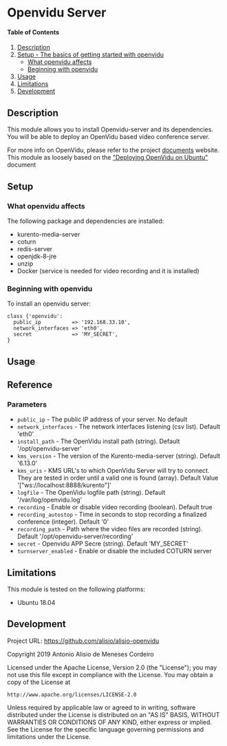 # Openvidu Server

#### Table of Contents

1. [Description](#description)
2. [Setup - The basics of getting started with openvidu](#setup)
    * [What openvidu affects](#what-openvidu-affects)
    * [Beginning with openvidu](#beginning-with-openvidu)
3. [Usage](#usage)
4. [Limitations](#limitations)
5. [Development](#development)

## Description

This module allows you to install Openvidu-server and its dependencies. You will be able to deploy an OpenVidu based video conference server.

For more info on OpenVidu, please refer to the project [documents](https://docs.openvidu.io) website. This module as loosely based on the ["Deploying OpenVidu on Ubuntu"](https://docs.openvidu.io/en/2.12.0/deployment/deploying-ubuntu/) document

## Setup

### What openvidu affects

The following package and dependencies are installed:
* kurento-media-server
* coturn
* redis-server
* openjdk-8-jre
* unzip
* Docker (service is needed for video recording and it is installed)

### Beginning with openvidu

To install an openvidu server:

```
class {'openvidu':
  public_ip          => '192.168.33.10',
  network_interfaces => 'eth0',
  secret             => 'MY_SECRET',
}
```

## Usage


## Reference

### Parameters
* `public_ip` - The public IP address of your server. No default
* `network_interfaces` - The network interfaces listening (csv list). Default 'eth0'
* `install_path` - The OpenVidu install path (string). Default '/opt/openvidu-server'
* `kms_version` - The version of the Kurento-media-server (string). Default '6.13.0'
* `kms_uris` - KMS URL's to which OpenVidu Server will try to connect. They are tested in order until a valid one is found (array). Default Value '["ws://localhost:8888/kurento"]'
* `logfile` - The OpenVidu logfile path (string). Default '/var/log/openvidu.log'
* `recording` - Enable or disable video recording (boolean). Default true
* `recording_autostop` - Time in seconds to stop recording a finalized conference (integer). Default '0'
* `recording_path` - Path where the video files are recorded (string). Default '/opt/openvidu-server/recording'
* `secret` - Openvidu APP Secre (string). Default 'MY_SECRET'
* `turnserver_enabled` - Enable or disable the included COTURN server

## Limitations

This module is tested on the following platforms:
* Ubuntu 18.04

## Development

Project URL: https://github.com/alisio/alisio-openvidu

Copyright 2019 Antonio Alisio de Meneses Cordeiro

Licensed under the Apache License, Version 2.0 (the "License");
you may not use this file except in compliance with the License.
You may obtain a copy of the License at

    http://www.apache.org/licenses/LICENSE-2.0

Unless required by applicable law or agreed to in writing, software
distributed under the License is distributed on an "AS IS" BASIS,
WITHOUT WARRANTIES OR CONDITIONS OF ANY KIND, either express or implied.
See the License for the specific language governing permissions and
limitations under the License.
